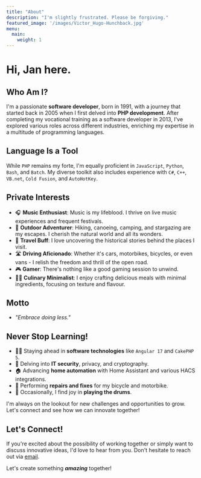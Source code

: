 ```yaml
---
title: "About"
description: "I'm slightly frustrated. Please be forgiving."
featured_image: '/images/Victor_Hugo-Hunchback.jpg'
menu:
  main:
    weight: 1
---
```


# Hi, Jan here.

## Who Am I?
I'm a passionate **software developer**, born in 1991, with a journey that started back in 2005 when I first delved into **PHP development**. After completing my vocational training as a software developer in 2013, I've explored various roles across different industries, enriching my expertise in a multitude of programming languages.

## Language Is a Tool
While ``PHP`` remains my forte, I'm equally proficient in ``JavaScript``, ``Python``, ``Bash``, and ``Batch``. My diverse toolkit also includes experience with ``C#``, ``C++``, ``VB.net``, ``Cold Fusion``, and ``AutoHotKey``.

## Private Interests
- 🎧 **Music Enthusiast**: Music is my lifeblood. I thrive on live music experiences and frequent festivals.
- 🥾 **Outdoor Adventurer**: Hiking, canoeing, camping, and stargazing are my escapes. I cherish the natural world and all its wonders.
- 🚊 **Travel Buff**: I love uncovering the historical stories behind the places I visit.
- 🛣 **Driving Aficionado**: Whether it's cars, motorbikes, bicycles, or even vans - I relish the freedom and thrill of the open road.
- 🎮 **Gamer**: There's nothing like a good gaming session to unwind.
- 👨‍🍳 **Culinary Minimalist**: I enjoy crafting delicious meals with minimal ingredients, focusing on texture and flavour.

## Motto
- *"Embrace doing less."*

## Never Stop Learning!
- 👨‍💻 Staying ahead in **software technologies** like ``Angular 17`` and ``CakePHP 5``.
- 🔐 Delving into **IT security**, privacy, and cryptography.
- 🏠 Advancing **home automation** with Home Assistant and various HACS integrations.
- 🔧 Performing **repairs and fixes** for my bicycle and motorbike.
- 🥁 Occasionally, I find joy in **playing the drums**.

I'm always on the lookout for new challenges and opportunities to grow. Let's connect and see how we can innovate together!

## Let's Connect!
If you're excited about the possibility of working together or simply want to discuss innovative ideas, I'd love to hear from you.
Don't hesitate to reach out via [email](mailto:jan.nox@pm.me).

Let's create something ***amazing*** together!
